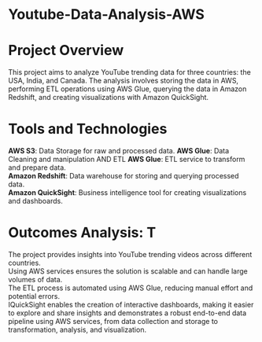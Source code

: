 # Youtube-Data-Analysis-AWS
# Project Overview
This project aims to analyze YouTube trending data for three countries: the USA, India, and Canada. The analysis involves storing the data in AWS, performing ETL operations using AWS Glue, querying the data in Amazon Redshift, and creating visualizations with Amazon QuickSight. <br>
# Tools and Technologies
**AWS S3**: Data Storage for raw and processed data.
**AWS Glue**: Data Cleaning and manipulation AND ETL
**AWS Glue**: ETL service to transform and prepare data. <br>
**Amazon Redshift**: Data warehouse for storing and querying processed data. <br>
**Amazon QuickSight**: Business intelligence tool for creating visualizations and dashboards. <br>
# Outcomes Analysis: T
The project provides insights into YouTube trending videos across different countries. <br>
Using AWS services ensures the solution is scalable and can handle large volumes of data. <br>
The ETL process is automated using AWS Glue, reducing manual effort and potential errors. <br>
IQuickSight enables the creation of interactive dashboards, making it easier to explore and share insights and demonstrates a robust end-to-end data pipeline using AWS services, from data collection and storage to transformation, analysis, and visualization. <br>

